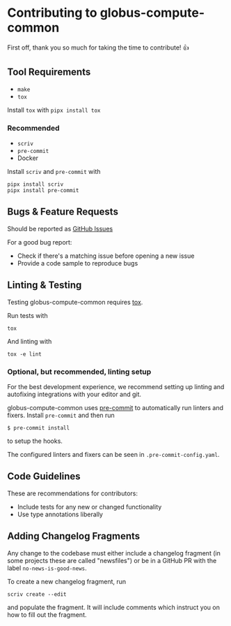 # Contributing to globus-compute-common

First off, thank you so much for taking the time to contribute! :+1:

## Tool Requirements

- `make`
- `tox`

Install `tox` with `pipx install tox`

### Recommended

- `scriv`
- `pre-commit`
- Docker

Install `scriv` and `pre-commit` with

    pipx install scriv
    pipx install pre-commit

## Bugs & Feature Requests

Should be reported as
[GitHub Issues](https://github.com/globus/globus-compute-common/issues)

For a good bug report:

  - Check if there's a matching issue before opening a new issue
  - Provide a code sample to reproduce bugs

## Linting & Testing

Testing globus-compute-common requires [tox](https://tox.readthedocs.io/en/latest/).

Run tests with

    tox

And linting with

    tox -e lint

### Optional, but recommended, linting setup

For the best development experience, we recommend setting up linting and
autofixing integrations with your editor and git.

globus-compute-common uses [pre-commit](https://pre-commit.com/) to automatically run linters and fixers.
Install `pre-commit` and then run

    $ pre-commit install

to setup the hooks.

The configured linters and fixers can be seen in `.pre-commit-config.yaml`.

## Code Guidelines

These are recommendations for contributors:

  - Include tests for any new or changed functionality
  - Use type annotations liberally

## Adding Changelog Fragments

Any change to the codebase must either include a changelog fragment (in some
projects these are called "newsfiles") or be in a GitHub PR with the label
`no-news-is-good-news`.

To create a new changelog fragment, run

    scriv create --edit

and populate the fragment. It will include comments which instruct you on how
to fill out the fragment.

